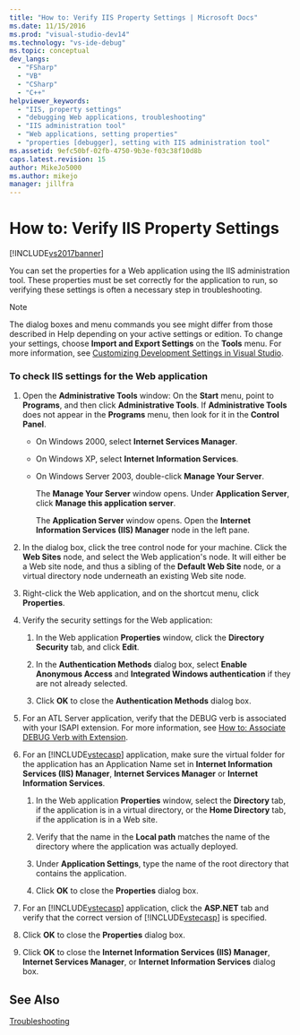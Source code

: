 ```yaml
---
title: "How to: Verify IIS Property Settings | Microsoft Docs"
ms.date: 11/15/2016
ms.prod: "visual-studio-dev14"
ms.technology: "vs-ide-debug"
ms.topic: conceptual
dev_langs: 
  - "FSharp"
  - "VB"
  - "CSharp"
  - "C++"
helpviewer_keywords: 
  - "IIS, property settings"
  - "debugging Web applications, troubleshooting"
  - "IIS administration tool"
  - "Web applications, setting properties"
  - "properties [debugger], setting with IIS administration tool"
ms.assetid: 9efc50bf-02fb-4750-9b3e-f03c38f10d8b
caps.latest.revision: 15
author: MikeJo5000
ms.author: mikejo
manager: jillfra
---
```

# How to: Verify IIS Property Settings
[!INCLUDE[vs2017banner](../includes/vs2017banner.md)]

You can set the properties for a Web application using the IIS administration tool. These properties must be set correctly for the application to run, so verifying these settings is often a necessary step in troubleshooting.  
  
> [!NOTE]
> The dialog boxes and menu commands you see might differ from those described in Help depending on your active settings or edition. To change your settings, choose **Import and Export Settings** on the **Tools** menu. For more information, see [Customizing Development Settings in Visual Studio](https://msdn.microsoft.com/22c4debb-4e31-47a8-8f19-16f328d7dcd3).  
  
### To check IIS settings for the Web application  
  
1. Open the **Administrative Tools** window: On the **Start** menu, point to **Programs**, and then click **Administrative Tools**. If **Administrative Tools** does not appear in the **Programs** menu, then look for it in the **Control Panel**.  
  
    - On Windows 2000, select **Internet Services Manager**.  
  
    - On Windows XP, select **Internet Information Services**.  
  
    - On Windows Server 2003, double-click **Manage Your Server**.  
  
         The **Manage Your Server** window opens. Under **Application Server**, click **Manage this application server**.  
  
         The **Application Server** window opens. Open the **Internet Information Services (IIS) Manager** node in the left pane.  
  
2. In the dialog box, click the tree control node for your machine. Click the **Web Sites** node, and select the Web application's node. It will either be a Web site node, and thus a sibling of the **Default Web Site** node, or a virtual directory node underneath an existing Web site node.  
  
3. Right-click the Web application, and on the shortcut menu, click **Properties**.  
  
4. Verify the security settings for the Web application:  
  
    1. In the Web application **Properties** window, click the **Directory Security** tab, and click **Edit**.  
  
    2. In the **Authentication Methods** dialog box, select **Enable Anonymous Access** and **Integrated Windows authentication** if they are not already selected.  
  
    3. Click **OK** to close the **Authentication Methods** dialog box.  
  
5. For an ATL Server application, verify that the DEBUG verb is associated with your ISAPI extension. For more information, see [How to: Associate DEBUG Verb with Extension](https://msdn.microsoft.com/50d261d3-4bd4-41c0-b44e-3591086f121e).  
  
6. For an [!INCLUDE[vstecasp](../includes/vstecasp-md.md)] application, make sure the virtual folder for the application has an Application Name set in **Internet Information Services (IIS) Manager**, **Internet Services Manager** or **Internet Information Services**.  
  
    1. In the Web application **Properties** window, select the **Directory** tab, if the application is in a virtual directory, or the **Home Directory** tab, if the application is in a Web site.  
  
    2. Verify that the name in the **Local path** matches the name of the directory where the application was actually deployed.  
  
    3. Under **Application Settings**, type the name of the root directory that contains the application.  
  
    4. Click **OK** to close the **Properties** dialog box.  
  
7. For an [!INCLUDE[vstecasp](../includes/vstecasp-md.md)] application, click the **ASP.NET** tab and verify that the correct version of [!INCLUDE[vstecasp](../includes/vstecasp-md.md)] is specified.  
  
8. Click **OK** to close the **Properties** dialog box.  
  
9. Click **OK** to close the **Internet Information Services (IIS) Manager**, **Internet Services Manager**, or **Internet Information Services** dialog box.  
  
## See Also  
 [Troubleshooting](../debugger/debugging-web-applications-troubleshooting.md)
